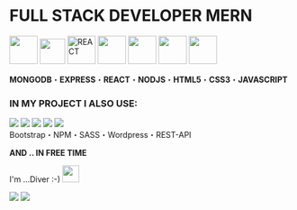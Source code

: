    <h1>FULL STACK DEVELOPER MERN</h1>
  
   <p>
 <img src="https://user-images.githubusercontent.com/119612386/214432407-7c15538d-689b-4e18-8229-d667cda5fc60.png" width="50px" height="50px">
 <img src="https://milek.wroclaw.pl/express.png" width="45px" height="45px">
<img src="https://img.icons8.com/office/100/null/react.png" width="50px" height="50px" alt="REACT">
<img src="https://user-images.githubusercontent.com/119612386/214430885-e2f2cabd-c578-4999-ab9f-2e50db1d2d82.png" width="50px" height="50px">
<img src="https://user-images.githubusercontent.com/119612386/214434464-b6d565b5-e364-4a3b-abc0-889260b90648.png" width="50px" height="50px">
<img src="https://user-images.githubusercontent.com/119612386/214434991-98ed5528-a192-4df6-a144-ee623d0c6822.png"  width="50px" height="50px">
<img src="https://user-images.githubusercontent.com/119612386/214437242-4236cfcc-5d96-4d84-a34a-0e0507ddc8fb.png"  width="50px" height="50px">


<b>MONGODB</b>&#x30FB;<b>EXPRESS</b>&#x30FB;<b>REACT</b>&#x30FB;<b>NODJS</b>&#x30FB;<b>HTML5</b>&#x30FB;<b>CSS3</b>&#x30FB;<b>JAVASCRIPT</b></p>

<h3>IN MY PROJECT I ALSO USE:</h3>
<p><img src="https://img.icons8.com/color/48/null/bootstrap.png"/>
<img src="https://img.icons8.com/color/48/null/npm.png" />
<img src="https://img.icons8.com/color/48/null/sass.png" />
<img src="https://img.icons8.com/color/48/null/wordpress.png" />
<img src="https://img.icons8.com/ultraviolet/40/null/api-settings.png"/>
<br>Bootstrap&#x30FB;NPM&#x30FB;SASS&#x30FB;Wordpress&#x30FB;REST-API
</p>
<b>AND .. IN FREE TIME</b><br>
<p>I'm ...Diver :-) <img src="https://user-images.githubusercontent.com/119612386/214439373-a628d76f-aa81-4bed-abf1-8af4a3ea4680.png" width="30px" height="30px">
</p>
<img src="https://github-readme-stats.vercel.app/api/top-langs?username=kmilek73&layout=compact&theme=dark"/>

<img src="https://github-readme-stats.vercel.app/api?username=kmilek73&show_icons=true&theme=dark"/>





